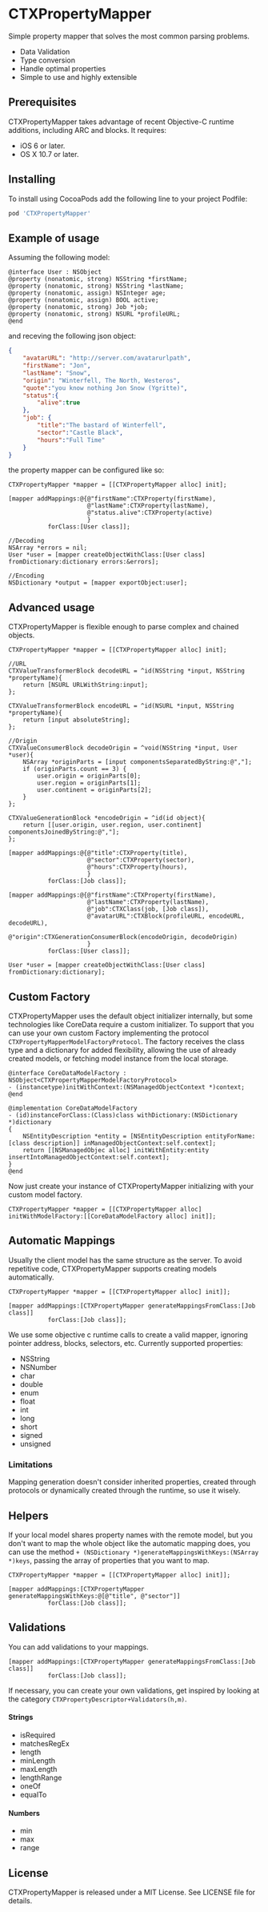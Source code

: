 # CTXPropertyMapper

Simple property mapper that solves the most common parsing problems. 

- Data Validation
- Type conversion
- Handle optimal properties
- Simple to use and highly extensible  

## Prerequisites

CTXPropertyMapper takes advantage of recent Objective-C runtime additions, including ARC and blocks. It requires:

- iOS 6 or later.
- OS X 10.7 or later.

## Installing

To install using CocoaPods add the following line to your project Podfile:

````ruby
pod 'CTXPropertyMapper'
````

## Example of usage

Assuming the following model:

````objc
@interface User : NSObject
@property (nonatomic, strong) NSString *firstName;
@property (nonatomic, strong) NSString *lastName;
@property (nonatomic, assign) NSInteger age;
@property (nonatomic, assign) BOOL active;
@property (nonatomic, strong) Job *job;
@property (nonatomic, strong) NSURL *profileURL;
@end
````

and receving the following json object:

````json
{
	"avatarURL": "http://server.com/avatarurlpath",
	"firstName": "Jon",
	"lastName": "Snow",
	"origin": "Winterfell, The North, Westeros",
	"quote":"you know nothing Jon Snow (Ygritte)",
	"status":{
		"alive":true
	},
	"job": {
		"title":"The bastard of Winterfell",
		"sector":"Castle Black",
		"hours":"Full Time"
	}
}
````

the property mapper can be configured like so:

````objc
CTXPropertyMapper *mapper = [[CTXPropertyMapper alloc] init];

[mapper addMappings:@{@"firstName":CTXProperty(firstName),
					  @"lastName":CTXProperty(lastName),
					  @"status.alive":CTXProperty(active)
					  }
		   forClass:[User class]];
  
//Decoding
NSArray *errors = nil;
User *user = [mapper createObjectWithClass:[User class] fromDictionary:dictionary errors:&errors];

//Encoding
NSDictionary *output = [mapper exportObject:user];
````

## Advanced usage

CTXPropertyMapper is flexible enough to parse complex and chained objects.

````objc
CTXPropertyMapper *mapper = [[CTXPropertyMapper alloc] init];

//URL
CTXValueTransformerBlock decodeURL = ^id(NSString *input, NSString *propertyName){
	return [NSURL URLWithString:input];
};

CTXValueTransformerBlock encodeURL = ^id(NSURL *input, NSString *propertyName){
	return [input absoluteString];
};

//Origin
CTXValueConsumerBlock decodeOrigin = ^void(NSString *input, User *user){
	NSArray *originParts = [input componentsSeparatedByString:@","];
	if (originParts.count == 3) {
		user.origin = originParts[0];
		user.region = originParts[1];
		user.continent = originParts[2];	
	}
};

CTXValueGenerationBlock *encodeOrigin = ^id(id object){
	return [[user.origin, user.region, user.continent] componentsJoinedByString:@","];
};

[mapper addMappings:@{@"title":CTXProperty(title),
					  @"sector":CTXProperty(sector),
					  @"hours":CTXProperty(hours),
					  }
		   forClass:[Job class]];

[mapper addMappings:@{@"firstName":CTXProperty(firstName),
					  @"lastName":CTXProperty(lastName),
					  @"job":CTXClass(job, [Job class]),
					  @"avatarURL":CTXBlock(profileURL, encodeURL, decodeURL),
					  @"origin":CTXGenerationConsumerBlock(encodeOrigin, decodeOrigin)
					  }
		   forClass:[User class]];
			  
User *user = [mapper createObjectWithClass:[User class] fromDictionary:dictionary];
````

## Custom Factory

CTXPropertyMapper uses the default object initializer internally, but some technologies like CoreData require a custom initializer. To support that you can use your own custom Factory implementing the protocol `CTXPropertyMapperModelFactoryProtocol`. The factory receives the class type and a dictionary for added flexibility, allowing the use of already created models, or fetching model instance from the local storage.

````objc
@interface CoreDataModelFactory : NSObject<CTXPropertyMapperModelFactoryProtocol>
- (instancetype)initWithContext:(NSManagedObjectContext *)context;
@end

@implementation CoreDataModelFactory
- (id)instanceForClass:(Class)class withDictionary:(NSDictionary *)dictionary
{
	NSEntityDescription *entity = [NSEntityDescription entityForName:[class description]] inManagedObjectContext:self.context];
	return [[NSManagedObjec alloc] initWithEntity:entity insertIntoManagedObjectContext:self.context];
}
@end
````

Now just create your instance of CTXPropertyMapper initializing with your custom model factory.

````objc
CTXPropertyMapper *mapper = [[CTXPropertyMapper alloc] initWithModelFactory:[[CoreDataModelFactory alloc] init]];
````

## Automatic Mappings

Usually the client model has the same structure as the server. To avoid repetitive code, CTXPropertyMapper supports creating models automatically.

````objc
CTXPropertyMapper *mapper = [[CTXPropertyMapper alloc] init]];

[mapper addMappings:[CTXPropertyMapper generateMappingsFromClass:[Job class]]
		   forClass:[Job class]];
````
We use some objective c runtime calls to create a valid mapper, ignoring pointer address, blocks, selectors, etc.
Currently supported properties:
- NSString
- NSNumber
- char
- double
- enum
- float
- int
- long
- short
- signed
- unsigned

### Limitations

Mapping generation doesn't consider inherited properties, created through protocols or dynamically created through the runtime, so use it wisely.

## Helpers

If your local model shares property names with the remote model, but you don't want to map the whole object like the automatic mapping does, you can use the method `+ (NSDictionary *)generateMappingsWithKeys:(NSArray *)keys`, passing the array of properties that you want to map.

````objc
CTXPropertyMapper *mapper = [[CTXPropertyMapper alloc] init]];

[mapper addMappings:[CTXPropertyMapper generateMappingsWithKeys:@[@"title", @"sector"]]
		   forClass:[Job class]];
````

## Validations

You can add validations to your mappings.

````objc
[mapper addMappings:[CTXPropertyMapper generateMappingsFromClass:[Job class]]
		   forClass:[Job class]];
````
If necessary, you can create your own validations, get inspired by looking at the category `CTXPropertyDescriptor+Validators(h,m)`.

#### Strings
* isRequired
* matchesRegEx
* length
* minLength
* maxLength
* lengthRange
* oneOf
* equalTo

#### Numbers
* min
* max
* range

## License

CTXPropertyMapper is released under a MIT License. See LICENSE file for details.
